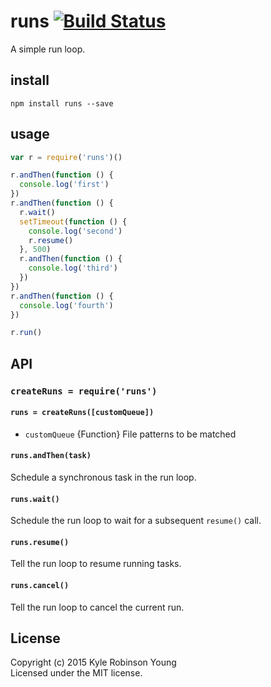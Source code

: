 # runs [![Build Status](http://img.shields.io/travis/shama/runs.svg)](https://travis-ci.org/shama/runs)

A simple run loop.

## install

```shell
npm install runs --save
```

## usage

```js
var r = require('runs')()

r.andThen(function () {
  console.log('first')
})
r.andThen(function () {
  r.wait()
  setTimeout(function () {
    console.log('second')
    r.resume()
  }, 500)
  r.andThen(function () {
    console.log('third')
  })
})
r.andThen(function () {
  console.log('fourth')
})

r.run()
```

## API

### `createRuns = require('runs')`

#### `runs = createRuns([customQueue])`

* `customQueue` {Function} File patterns to be matched

#### `runs.andThen(task)`

Schedule a synchronous task in the run loop.

#### `runs.wait()`

Schedule the run loop to wait for a subsequent `resume()` call.

#### `runs.resume()`

Tell the run loop to resume running tasks.

#### `runs.cancel()`

Tell the run loop to cancel the current run.

## License
Copyright (c) 2015 Kyle Robinson Young  
Licensed under the MIT license.

